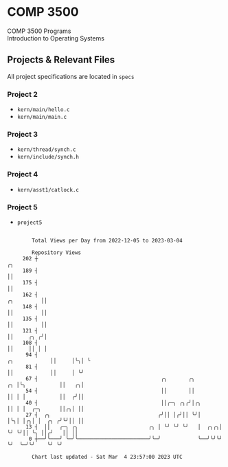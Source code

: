 # COMP 3500
COMP 3500 Programs  
Introduction to Operating Systems  
## Projects & Relevant Files
All project specifications are located in `specs`
### Project 2
- `kern/main/hello.c`
- `kern/main/main.c`
### Project 3
- `kern/thread/synch.c`
- `kern/include/synch.h`
### Project 4
- `kern/asst1/catlock.c`
### Project 5
- `project5`

```

        Total Views per Day from 2022-12-05 to 2023-03-04

        Repository Views
     202 ┼                                                                                       ╭╮
     189 ┤                                                                                       ││
     175 ┤                                                                                       ││
     162 ┤                                                                            ╭╮         ││
     148 ┤                                                                            ││         ││
     135 ┤                                                                            ││         ││
     121 ┤                                                                            ││     ╭╮ ╭╯│
     108 ┤                                                                            ││     ││ │ │
      94 ┤                                                              ╭╮            ││     │╰╮│ ╰
      81 ┤                                                              ││            ││     │ ╰╯
      67 ┤                                        ╭╮       ╭╮        ╭╮ │╰╮           ││   ╭╮│
      54 ┤                                        ││       ││        ││ │ │           ││  ╭╯││
      40 ┤                                        ││╭─╮ ╭╮╭╯│╭╮      ││ │ │  ╭─╮      ││╭╮│ ││
      27 ┤  ╭╮                                   ╭╯││ │╭╯││ ╰╯│      │╰╮│ │╭╮│ │  ╭╮ ╭╯╰╯││ ││
      13 ┤  ││   ╭─╮ ╭╮                       ╭╮ │ ╰╯ ╰╯ ╰╯   │  ╭╮╭╮│ ╰╯ ╰╯││ ╰╮ ││╭╯   ││ ││
       0 ┼──╯╰───╯ ╰─╯╰───────────────────────╯╰─╯            ╰──╯╰╯╰╯      ╰╯  ╰─╯╰╯    ╰╯ ╰╯

        Chart last updated - Sat Mar  4 23:57:00 2023 UTC
        
```
